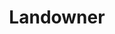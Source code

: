 ---
title: "Landowner"
character_key: "landowner"
plot_key: "murder-at-roeder-house"
layout: character-pack-single
type: _default
---